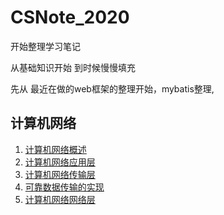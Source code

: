 # CSNote_2020
开始整理学习笔记

从基础知识开始 到时候慢慢填充

先从 最近在做的web框架的整理开始，mybatis整理,





##  计算机网络

1. [计算机网络概述](计算机网络/计算机网络之概述.md ) 
2. [计算机网络应用层](计算机网络/计算机网络之应用层.md )
3. [计算机网络传输层](计算机网络/计算机网络之传输层.md)
4. [可靠数据传输的实现](计算机网络/可靠数据传输.md)
5. [计算机网络网络层](计算机网络/计算机网络之网络层.md)

